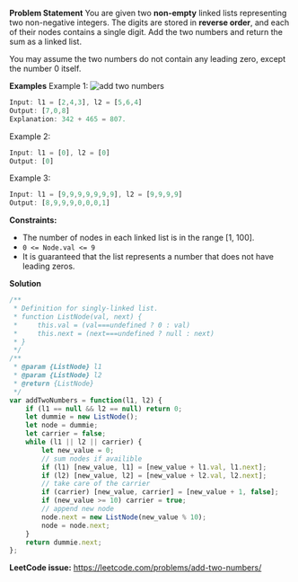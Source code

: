 **Problem Statement**
You are given two **non-empty** linked lists representing two non-negative integers. The digits are stored in **reverse order**, and each of their nodes contains a single digit. Add the two numbers and return the sum as a linked list.

You may assume the two numbers do not contain any leading zero, except the number 0 itself.
 
**Examples**
Example 1:
![add two numbers](https://dev-to-uploads.s3.amazonaws.com/uploads/articles/w481twxvdj4i86jw97d0.jpeg)
```js
Input: l1 = [2,4,3], l2 = [5,6,4]
Output: [7,0,8]
Explanation: 342 + 465 = 807.
```

Example 2:
```js
Input: l1 = [0], l2 = [0]
Output: [0]
```

Example 3:
```js
Input: l1 = [9,9,9,9,9,9,9], l2 = [9,9,9,9]
Output: [8,9,9,9,0,0,0,1]
```

**Constraints:**
- The number of nodes in each linked list is in the range [1, 100].
- `0 <= Node.val <= 9`
- It is guaranteed that the list represents a number that does not have leading zeros.

**Solution**
```js
/**
 * Definition for singly-linked list.
 * function ListNode(val, next) {
 *     this.val = (val===undefined ? 0 : val)
 *     this.next = (next===undefined ? null : next)
 * }
 */
/**
 * @param {ListNode} l1
 * @param {ListNode} l2
 * @return {ListNode}
 */
var addTwoNumbers = function(l1, l2) {
    if (l1 == null && l2 == null) return 0;
    let dummie = new ListNode();
    let node = dummie;
    let carrier = false;
    while (l1 || l2 || carrier) {
        let new_value = 0;
		// sum nodes if availible
        if (l1) [new_value, l1] = [new_value + l1.val, l1.next];
        if (l2) [new_value, l2] = [new_value + l2.val, l2.next];
        // take care of the carrier
        if (carrier) [new_value, carrier] = [new_value + 1, false];
        if (new_value >= 10) carrier = true;
        // append new node
        node.next = new ListNode(new_value % 10);
        node = node.next;
    }
    return dummie.next;
};
```
**LeetCode issue:** 
https://leetcode.com/problems/add-two-numbers/
